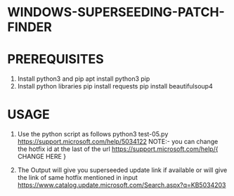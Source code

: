 # WINDOWS-SUPERSEEDING-PATCH-FINDER

# PREREQUISITES
1. Install python3 and pip
   apt install python3 pip
2. Install python libraries
     pip install requests
     pip install beautifulsoup4
   
# USAGE
1. Use the python script as follows
   python3 test-05.py https://support.microsoft.com/help/5034122
NOTE:- you can change the hotfix id at the last of the url https://support.microsoft.com/help/{ CHANGE HERE }

2. The Output will give you superseeded update link if available or will give the link of same hotfix mentioned in input
   https://www.catalog.update.microsoft.com/Search.aspx?q=KB5034203
   
